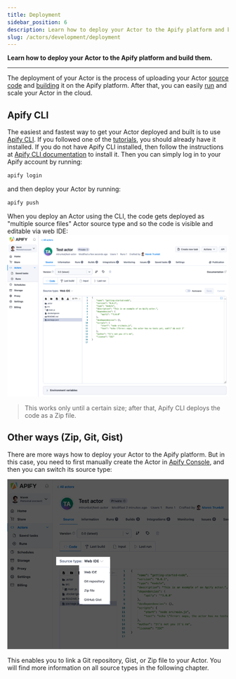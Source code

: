 ```yaml
---
title: Deployment
sidebar_position: 6
description: Learn how to deploy your Actor to the Apify platform and build them.
slug: /actors/development/deployment
---
```


**Learn how to deploy your Actor to the Apify platform and build them.**

---

The deployment of your Actor is the process of uploading your Actor [source code](../actor_definition/index.md) and [building](../builds_and_runs/builds.md) it on the Apify platform. After that, you can easily [run](../builds_and_runs/runs.md) and scale your Actor in the cloud.

## Apify CLI

The easiest and fastest way to get your Actor deployed and built is to use [Apify CLI](/cli). If you followed one of the [tutorials](/academy), you should already have it installed. If you do not have Apify CLI installed, then follow the instructions at [Apify CLI documentation](/cli/docs/installation) to install it. Then you can simply log in to your Apify account by running:

```bash
apify login
```

and then deploy your Actor by running:

```bash
apify push
```

When you deploy an Actor using the CLI, the code gets deployed as "multiple source files" Actor source type and so the code is visible and editable via web IDE:
![Web IDE](./images/actor-source.png)

> This works only until a certain size; after that, Apify CLI deploys the code as a Zip file.

## Other ways (Zip, Git, Gist)

There are more ways how to deploy your Actor to the Apify platform. But in this case, you need to first manually create the Actor in [Apify Console](https://my.apify.com/actors), and then you can switch its source type:

![Actor source types](./images/actor-source-types.png)

This enables you to link a Git repository, Gist, or Zip file to your Actor. You will find more information on all source types in the following chapter.
